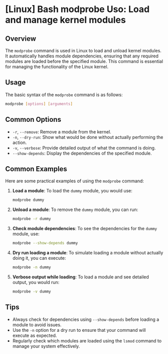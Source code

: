 # [Linux] Bash modprobe Uso: Load and manage kernel modules

## Overview
The `modprobe` command is used in Linux to load and unload kernel modules. It automatically handles module dependencies, ensuring that any required modules are loaded before the specified module. This command is essential for managing the functionality of the Linux kernel.

## Usage
The basic syntax of the `modprobe` command is as follows:

```bash
modprobe [options] [arguments]
```

## Common Options
- `-r`, `--remove`: Remove a module from the kernel.
- `-n`, `--dry-run`: Show what would be done without actually performing the action.
- `-v`, `--verbose`: Provide detailed output of what the command is doing.
- `--show-depends`: Display the dependencies of the specified module.

## Common Examples
Here are some practical examples of using the `modprobe` command:

1. **Load a module**:
   To load the `dummy` module, you would use:
   ```bash
   modprobe dummy
   ```

2. **Unload a module**:
   To remove the `dummy` module, you can run:
   ```bash
   modprobe -r dummy
   ```

3. **Check module dependencies**:
   To see the dependencies for the `dummy` module, use:
   ```bash
   modprobe --show-depends dummy
   ```

4. **Dry run loading a module**:
   To simulate loading a module without actually doing it, you can execute:
   ```bash
   modprobe -n dummy
   ```

5. **Verbose output while loading**:
   To load a module and see detailed output, you would run:
   ```bash
   modprobe -v dummy
   ```

## Tips
- Always check for dependencies using `--show-depends` before loading a module to avoid issues.
- Use the `-n` option for a dry run to ensure that your command will execute as expected.
- Regularly check which modules are loaded using the `lsmod` command to manage your system effectively.